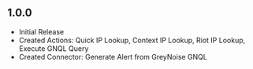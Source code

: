 ## 1.0.0
  - Initial Release
  - Created Actions: Quick IP Lookup, Context IP Lookup, Riot IP Lookup, Execute GNQL Query
  - Created Connector: Generate Alert from GreyNoise GNQL